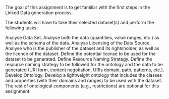 The goal of this assignment is to get familiar with the first steps in the Linked Data generation process.

The students will have to take their selected dataset(s) and perform the following tasks:

Analyse Data Set. Analyse both the data (quantities, value ranges, etc.) as well as the schema of the data.
Analyse Licensing of the Data Source. Analyse who is the publisher of the dataset and its rightsholder, as well as the licence of the dataset. Define the potential license to be used for the dataset to be generated.
Define Resource Naming Strategy. Define the resource naming strategy to be followed for the ontology and the data to be generated (URI form, content negotiation, URIs domain, path, patterns, etc.).
Develop Ontology. Develop a lightweight ontology that includes the classes and properties (with their domains and ranges) to be used with the dataset. The rest of ontological components (e.g., restrictions) are optional for this assignment.